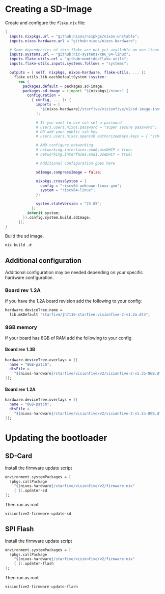 # Creating a SD-Image

Create and configure the `flake.nix` file:
``` nix
{
  inputs.nixpkgs.url = "github:nixos/nixpkgs/nixos-unstable";
  inputs.nixos-hardware.url = "github:nixos/nixos-hardware";

  # Some dependencies of this flake are not yet available on non linux systems
  inputs.systems.url = "github:nix-systems/x86_64-linux";
  inputs.flake-utils.url = "github:numtide/flake-utils";
  inputs.flake-utils.inputs.systems.follows = "systems";

  outputs = { self, nixpkgs, nixos-hardware, flake-utils, ... }:
    flake-utils.lib.eachDefaultSystem (system:
      rec {
        packages.default = packages.sd-image;
        packages.sd-image = (import "${nixpkgs}/nixos" {
          configuration =
            { config, ... }: {
              imports = [
                "${nixos-hardware}/starfive/visionfive/v2/sd-image-installer.nix"
              ];

              # If you want to use ssh set a password
              # users.users.nixos.password = "super secure password";
              # OR add your public ssh key
              # users.users.nixos.openssh.authorizedKeys.keys = [ "ssh-rsa ..." ];

              # AND configure networking
              # networking.interfaces.end0.useDHCP = true;
              # networking.interfaces.end1.useDHCP = true;

              # Additional configuration goes here

              sdImage.compressImage = false;

              nixpkgs.crossSystem = {
                config = "riscv64-unknown-linux-gnu";
                system = "riscv64-linux";
              };

              system.stateVersion = "23.05";
            };
          inherit system;
        }).config.system.build.sdImage;
      });
}
```

Build the sd image.

``` sh
nix build .#
```

## Additional configuration
Additional configuration may be needed depending on your specific hardware configuration.
### Board rev 1.2A
If you have the 1.2A board revision add the following to your config:
``` nix
hardware.deviceTree.name =
  lib.mkDefault "starfive/jh7110-starfive-visionfive-2-v1.2a.dtb";
```

### 8GB memory
If your board has 8GB of RAM add the following to your config:

#### Board rev 1.3B
``` nix
hardware.deviceTree.overlays = [{
  name = "8GB-patch";
  dtsFile =
    "${nixos-hardware}/starfive/visionfive/v2/visionfive-2-v1.3b-8GB.dts";
}];
```

#### Board rev 1.2A
``` nix
hardware.deviceTree.overlays = [{
  name = "8GB-patch";
  dtsFile =
    "${nixos-hardware}/starfive/visionfive/v2/visionfive-2-v1.2a-8GB.dts";
}];
```
# Updating the bootloader
## SD-Card
Install the firmware update script
``` nix
environment.systemPackages = [
  (pkgs.callPackage
    "${nixos-hardware}/starfive/visionfive/v2/firmware.nix"
    { }).updater-sd
];
```
Then run as root
``` sh
visionfive2-firmware-update-sd
```
## SPI Flash
Install the firmware update script
``` nix
environment.systemPackages = [
  (pkgs.callPackage
    "${nixos-hardware}/starfive/visionfive/v2/firmware.nix"
    { }).updater-flash
];
```
Then run as root
``` sh
visionfive2-firmware-update-flash
```

